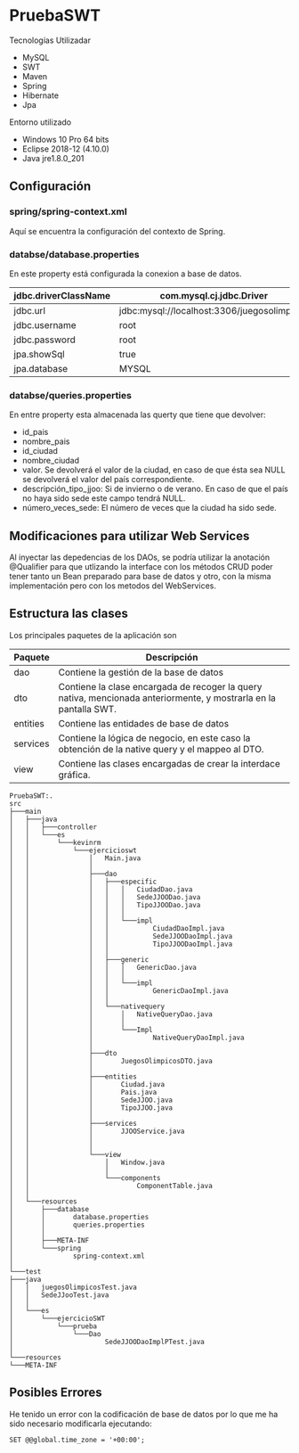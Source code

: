 # PruebaSWT
Tecnologías Utilizadar
 - MySQL
 - SWT
 - Maven
 - Spring
 - Hibernate
 - Jpa
 
 Entorno utilizado 
 - Windows 10 Pro 64 bits
 - Eclipse 2018-12 (4.10.0)
 - Java jre1.8.0_201
 
 
Configuración
----------
### spring/spring-context.xml
Aquí se encuentra la configuración del contexto de Spring.

### databse/database.properties
En este property está configurada la conexion a base de datos.

| jdbc.driverClassName |com.mysql.cj.jdbc.Driver |
|-- | -- |
| jdbc.url | jdbc:mysql://localhost:3306/juegosolimpicos |
| jdbc.username | root |
| jdbc.password | root |
| jpa.showSql | true |
| jpa.database | MYSQL |

### databse/queries.properties

En entre property esta almacenada las querty que tiene que devolver:
 * id_pais
 * nombre_pais
 * id_ciudad
 * nombre_ciudad
 * valor. Se devolverá el valor de la ciudad, en caso de que ésta sea NULL
   se devolverá el valor del país correspondiente.
 * descripción_tipo_jjoo: Si de invierno o de verano. 
   En caso de que el país no haya sido sede este campo tendrá NULL.
 * número_veces_sede: El número de veces que la ciudad ha sido sede.

Modificaciones para utilizar Web Services
--------
Al inyectar las depedencias de los DAOs, se podría utilizar la anotación @Qualifier para que utlizando la interface con los métodos CRUD
poder tener tanto un Bean preparado para base de datos y otro, con la misma implementación pero con los metodos del WebServices.


Estructura las clases
--------

Los principales paquetes de la aplicación son 

| Paquete    | Descripción|
| ---------- | ---------- |
| dao        | Contiene la gestión de la base de datos |
| dto        | Contiene la clase encargada de recoger la query nativa, mencionada anteriormente, y mostrarla en la pantalla SWT. |
| entities   | Contiene las entidades de base de datos   |
| services   | Contiene la lógica de negocio, en este caso la obtención de la native query y el mappeo al DTO.   |
| view       | Contiene las clases encargadas de crear la interdace gráfica.   |



~~~ 
PruebaSWT:.
src
├───main
│   ├───java
│   │   ├───controller
│   │   └───es
│   │       └───kevinrm
│   │           └───ejercicioswt
│   │               │   Main.java
│   │               │
│   │               ├───dao
│   │               │   ├───especific
│   │               │   │   │   CiudadDao.java
│   │               │   │   │   SedeJJOODao.java
│   │               │   │   │   TipoJJOODao.java
│   │               │   │   │
│   │               │   │   └───impl
│   │               │   │           CiudadDaoImpl.java
│   │               │   │           SedeJJOODaoImpl.java
│   │               │   │           TipoJJOODaoImpl.java
│   │               │   │
│   │               │   ├───generic
│   │               │   │   │   GenericDao.java
│   │               │   │   │
│   │               │   │   └───impl
│   │               │   │           GenericDaoImpl.java
│   │               │   │
│   │               │   └───nativequery
│   │               │       │   NativeQueryDao.java
│   │               │       │
│   │               │       └───Impl
│   │               │               NativeQueryDaoImpl.java
│   │               │
│   │               ├───dto
│   │               │       JuegosOlimpicosDTO.java
│   │               │
│   │               ├───entities
│   │               │       Ciudad.java
│   │               │       Pais.java
│   │               │       SedeJJOO.java
│   │               │       TipoJJOO.java
│   │               │
│   │               ├───services
│   │               │       JJOOService.java
│   │               │
│   │               │
│   │               └───view
│   │                   │   Window.java
│   │                   │
│   │                   └───components
│   │                           ComponentTable.java
│   │
│   └───resources
│       ├───database
│       │       database.properties
│       │       queries.properties
│       │
│       ├───META-INF
│       └───spring
│               spring-context.xml
│
└───test
├───java
│   │   juegosOlimpicosTest.java
│   │   SedeJJooTest.java
│   │
│   └───es
│       └───ejercicioSWT
│           └───prueba
│               └───Dao
│                       SedeJJOODaoImplPTest.java
│
└───resources
└───META-INF
~~~    

Posibles Errores
--------

He tenido un error con la codificación de base de datos por lo que me ha sido necesario modificarla ejecutando:
~~~
SET @@global.time_zone = '+00:00';
~~~
